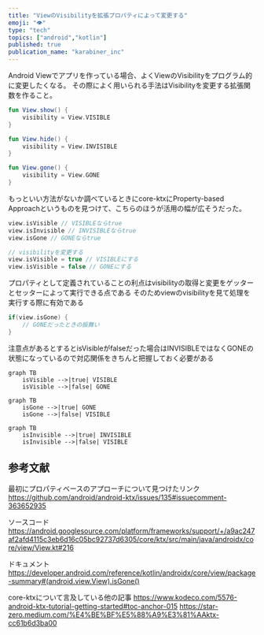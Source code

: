 ```yaml
---
title: "ViewのVisibilityを拡張プロパティによって変更する"
emoji: "👁️"
type: "tech"
topics: ["android","kotlin"]
published: true
publication_name: "karabiner_inc"
---
```


Android Viewでアプリを作っている場合、よくViewのVisibilityをプログラム的に変更したくなる。
その際によく用いられる手法はVisibilityを変更する拡張関数を作ること。

```kotlin
fun View.show() {
    visibility = View.VISIBLE
}

fun View.hide() {
    visibility = View.INVISIBLE
}

fun View.gone() {
    visibility = View.GONE
}
```

もっといい方法がないか調べているときにcore-ktxにProperty-based Approachというものを見つけて、こちらのほうが活用の幅が広そうだった。

```kotlin
view.isVisible // VISIBLEならtrue
view.isInvisible // INVISIBLEならtrue
view.isGone // GONEならtrue

// visibilityを変更する
view.isVisible = true // VISIBLEにする
view.isVisible = false // GONEにする
```

プロパティとして定義されていることの利点はvisibilityの取得と変更をゲッターとセッターによって実行できる点である
そのためviewのvisibilityを見て処理を実行する際に有効である

```kotlin
if(view.isGone) {
    // GONEだったときの振舞い
}
```

注意点があるとするとisVisibleがfalseだった場合はINVISIBLEではなくGONEの状態になっているので対応関係をきちんと把握しておく必要がある

```mermaid
graph TB
    isVisible -->|true| VISIBLE
    isVisible -->|false| GONE
```

```mermaid
graph TB
    isGone -->|true| GONE
    isGone -->|false| VISIBLE
```

```mermaid
graph TB
    isInvisible -->|true| INVISIBLE
    isInvisible -->|false| VISIBLE
```

## 参考文献

最初にプロパティベースのアプローチについて見つけたリンク
https://github.com/android/android-ktx/issues/135#issuecomment-363652935

ソースコード
https://android.googlesource.com/platform/frameworks/support/+/a9ac247af2afd4115c3eb6d16c05bc92737d6305/core/ktx/src/main/java/androidx/core/view/View.kt#216

ドキュメント
https://developer.android.com/reference/kotlin/androidx/core/view/package-summary#(android.view.View).isGone()

core-ktxについて言及している他の記事
https://www.kodeco.com/5576-android-ktx-tutorial-getting-started#toc-anchor-015
https://star-zero.medium.com/%E4%BE%BF%E5%88%A9%E3%81%AAktx-cc61b6d3ba00
